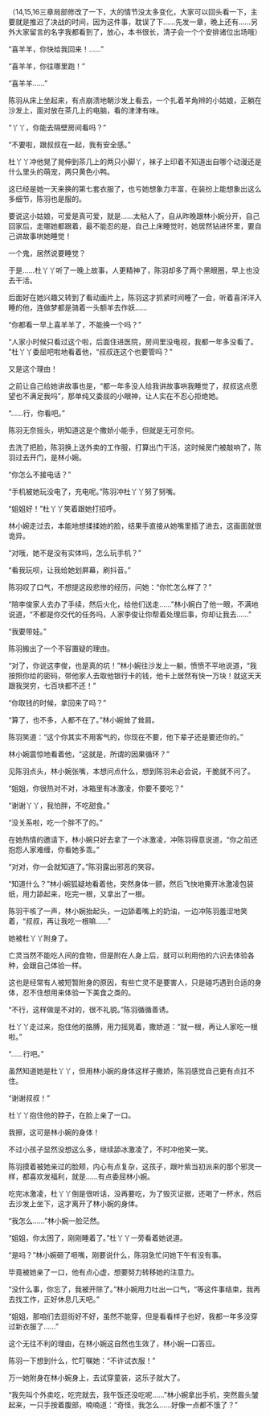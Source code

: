 （14,15,16三章局部修改了一下，大的情节没太多变化，大家可以回头看一下，主要就是推迟了决战的时间，因为这件事，耽误了下……先发一章，晚上还有……另外大家留言的名字我都看到了，放心，本书很长，清子会一个个安排诸位出场哦）

“喜羊羊，你快给我回来！……”

“喜羊羊，你往哪里跑！”

“喜羊羊……”

陈羽从床上坐起来，有点崩溃地朝沙发上看去，一个扎着羊角辫的小姑娘，正躺在沙发上，面对放在茶几上的电脑，看的津津有味。

“丫丫，你能去隔壁房间看吗？”

“不要啦，跟叔叔在一起，我有安全感。”

杜丫丫冲他晃了晃伸到茶几上的两只小脚丫，袜子上印着不知道出自哪个动漫还是什么里头的萌宠，两只黄色小鸭。

这已经是她一天来换的第七套衣服了，也亏她想象力丰富，在装扮上能想象出这么多细节，陈羽也是服的。

要说这小姑娘，可爱是真可爱，就是……太粘人了，自从昨晚跟林小婉分开，自己回家后，走哪她都跟着，最不能忍的是，自己上床睡觉时，她居然钻进怀里，要自己讲故事哄她睡觉！

一个鬼，居然说要睡觉？

于是……杜丫丫听了一晚上故事，人更精神了，陈羽却多了两个黑眼圈，早上也没去干活。

后面好在她兴趣又转到了看动画片上，陈羽这才抓紧时间睡了一会，听着喜洋洋入睡的他，连做梦都是骑着一头额羊去作妖……

“你都看一早上喜羊羊了，不能换一个吗？”

“人家小时候只看过这个啦，后面住进医院，房间里没电视，我都一年多没看了。 ”杜丫丫委屈吧啦地看着他，“叔叔连这个也要管吗？”

又是这个理由！

之前让自己给她讲故事也是，“都一年多没人给我讲故事哄我睡觉了，叔叔这点愿望也不满足我吗”，那单纯又委屈的小眼神，让人实在不忍心拒绝她。

“……行，你看吧。”

陈羽无奈摇头，明知道这是个撒娇小能手，但就是无可奈何。

去洗了把脸，陈羽换上送外卖的工作服，打算出门干活，这时候房门被敲响了，陈羽过去开门，是林小婉。

“你怎么不接电话？”

“手机被她玩没电了，充电呢。”陈羽冲杜丫丫努了努嘴。

“姐姐好！”杜丫丫笑着跟她打招呼。

林小婉走过去，本能地想揉揉她的脸，结果手直接从她嘴里插了进去，这画面就很诡异。

“对哦，她不是没有实体吗，怎么玩手机？”

“看我玩呗，让我给她划屏幕，刷抖音。”

陈羽叹了口气，不想提这段悲惨的经历，问她：“你忙怎么样了？”

“陪李俊家人去办了手续，然后火化，给他们送走……”林小婉白了他一眼，不满地说道，“不都是你交代的任务吗，人家李俊让你帮着处理后事，你却让我去……”

“我要带娃。”

陈羽搬出了一个不容置疑的理由。

“对了，你说这李俊，也是真的坑！”林小婉往沙发上一躺，愤愤不平地说道，“我按照你给的密码，带他家人去取他银行卡的钱，他卡上居然有快一万块！就这天天跟我哭穷，七百块都不还！”

“你取钱的时候，拿回来了吗？”

“算了，也不多，人都不在了。”林小婉耸了耸肩。

陈羽笑道：“这个你其实不用客气的，你现在不要，他下辈子还是要还你的。”

林小婉震惊地看着他，“这就是，所谓的因果循环？”

见陈羽点头，林小婉张嘴，本想问点什么，想到陈羽未必会说，干脆就不问了。

“姐姐，你很热对不对，冰箱里有冰激凌，你要不要吃？”

“谢谢丫丫，我怕胖，不吃甜食。”

“没关系啦，吃一个胖不了的。”

在她热情的邀请下，林小婉只好去拿了一个冰激凌，冲陈羽得意说道，“你之前还抱怨人家难缠，你看她多乖。”

“对对，你一会就知道了。”陈羽露出邪恶的笑容。

“知道什么？”林小婉狐疑地看着他，突然身体一颤，然后飞快地撕开冰激凌包装纸，用力舔起来，吃完一根，又拿出了一根。

陈羽干咳了一声，林小婉抬起头，一边舔着嘴上的奶油，一边冲陈羽羞涩地笑着，“叔叔，再让我吃一根嘛……”

她被杜丫丫附身了。

亡灵当然不能吃人间的食物，但是附在人身上后，就可以利用他的六识去体验各种，会跟自己体验一样。

这也是经常有人被短暂附身的原因，有些亡灵不是要害人，只是碰巧遇到合适的身体，忍不住想用来体验一下美食之类的。

“不行，这样做是不对的，很不礼貌。”陈羽循循善诱。

杜丫丫走过来，抱住他的胳膊，用力摇晃着，撒娇道：“就一根，再让人家吃一根啦。”

“……行吧。”

虽然知道她是杜丫丫，但用林小婉的身体这样子撒娇，陈羽感觉自己更有点扛不住。

“谢谢叔叔！”

杜丫丫抱住他的脖子，在脸上亲了一口。

我擦，这可是林小婉的身体！

不过小孩子显然没想这么多，继续舔冰激凌了，不时冲他笑一笑。

陈羽摸着被她亲过的脸颊，内心有点复杂，这孩子，跟叶紫当初派来的那个邪灵一样，都喜欢发福利，就是……有点委屈林小婉。

吃完冰激凌，杜丫丫倒是很听话，没再要吃，为了毁灭证据，还喝了一杯水，然后去沙发上坐下，这才离开了林小婉的身体。

“我怎么……”林小婉一脸茫然。

“姐姐，你太困了，刚刚睡着了。”杜丫丫一旁看着她说道。

“是吗？”林小婉砸了咂嘴，刚要说什么，陈羽急忙问她下午有没有事。

毕竟被她亲了一口，他有点心虚，想要努力转移她的注意力。

“没什么事，你忘了，我被开除了。”林小婉用力吐出一口气，“等这件事结束，我再去找工作，正好休息几天吧。”

“姐姐，那咱们去逛街好不好，虽然不能穿，但是看看样子也好，我都一年多没穿过新衣服了……”

这个无往不利的理由，在林小婉这自然也生效了，林小婉一口答应。

陈羽一下想到什么，忙叮嘱她：“不许试衣服！”

万一她附身在林小婉身上，去试穿童装，这乐子就大了。

“我先叫个外卖吃，吃完就去，我午饭还没吃呢……”林小婉拿出手机，突然眉头皱起来，一只手按着腹部，喃喃道：“奇怪，我怎么……好像一点都不饿了？”
